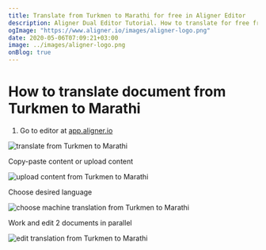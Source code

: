 ```yaml
---
title: Translate from Turkmen to Marathi for free in Aligner Editor
description: Aligner Dual Editor Tutorial. How to translate for free from Turkmen to Marathi. Aligner is multilingual document management platform. 
ogImage: "https://www.aligner.io/images/aligner-logo.png"
date: 2020-05-06T07:09:21+03:00
image: ../images/aligner-logo.png
onBlog: true
---
```


# How to translate document from Turkmen to Marathi

1. Go to editor at [app.aligner.io](https://app.aligner.io "Aligner App web page")

![translate from Turkmen to Marathi](../aligner-blank-editor.png "translate from Turkmen to Marathi")

Copy-paste content or upload content

![upload content from Turkmen to Marathi](../aligner-uploaded-document.png "upload content from Turkmen to Marathi")

Choose desired language

![choose machine translation from Turkmen to Marathi](../aligner-language-dropdown.png "choose machine translation from Turkmen to Marathi")

Work and edit 2 documents in parallel

![edit translation from Turkmen to Marathi](../aligner-double-sitded-editor.png "edit translation from Turkmen to Marathi")

